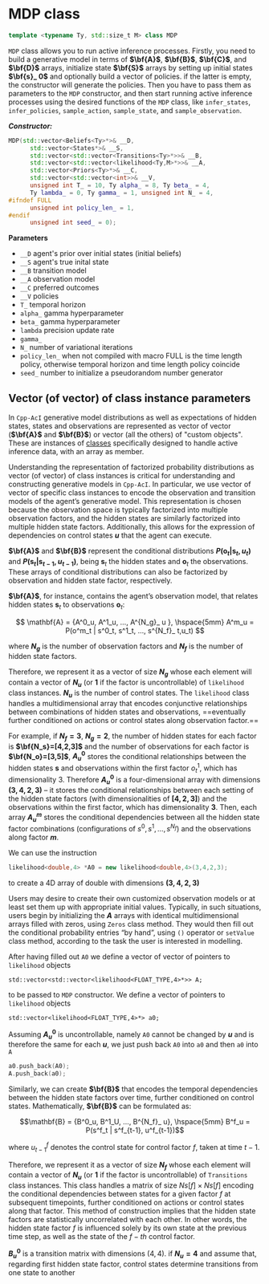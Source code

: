 # MDP class
```c++
template <typename Ty, std::size_t M> class MDP
```

`MDP` class allows you to run active inference processes. Firstly, you need to build a generative model in terms of **$\bf{A}$**, **$\bf{B}$**, **$\bf{C}$**, and **$\bf{D}$** arrays, initialize state **$\bf{S}$** arrays by setting up initial states **$\bf{s}_ 0$** and optionally build a vector of policies. if the latter is empty, the constructor will generate the policies. Then you have to pass them as parameters to the `MDP` constructor, and then start running active inference processes using the desired functions of the `MDP` class, like `infer_states`, `infer_policies`, `sample_action`, `sample_state`, and `sample_observation`.
 
***Constructor:***
```c++
MDP(std::vector<Beliefs<Ty>*>& __D,
      std::vector<States*>& __S,
      std::vector<std::vector<Transitions<Ty>*>>& __B,
      std::vector<std::vector<likelihood<Ty,M>*>>& __A,
      std::vector<Priors<Ty>*>& __C,
      std::vector<std::vector<int>>& __V,
      unsigned int T_ = 10, Ty alpha_ = 8, Ty beta_ = 4,
      Ty lambda_ = 0, Ty gamma_ = 1, unsigned int N_ = 4,
#ifndef FULL
      unsigned int policy_len_ = 1,
#endif
      unsigned int seed_ = 0);
```

**Parameters**
- `__D` agent's prior over initial states (initial beliefs)
- `__S` agent's true inital state
- `__B` transition model
- `__A` observation model
- `__C` preferred outcomes
- `__V` policies
- `T_` temporal horizon
- `alpha_` gamma hyperparameter
- `beta_` gamma hyperparameter
- `lambda` precision update rate
- `gamma_`
- `N_` number of variational iterations
- `policy_len_` when not compiled with macro FULL is the time length policy, otherwise temporal horizon and time length policy coincide 
- `seed_` number to initialize a pseudorandom number generator

## Vector (of vector) of class instance parameters
In `Cpp-AcI` generative model distributions as well as expectations of hidden states, states and observations are represented as vector of vector (**$\bf{A}$** and **$\bf{B}$**) or vector (all the others) of "custom objects". These are instances of [classes](custom_array_classes.md) specifically designed to handle active inference data, with an array as member. 

Understanding the representation of factorized probability distributions as vector (of vector) of class instances is critical for understanding and constructing generative models in `Cpp-AcI`. In particular, we use vector of vector of specific class instances to encode the observation and transition models of the agent’s generative model. This representation is chosen because the observation space is typically factorized into multiple observation factors, and the hidden states are similarly factorized into multiple hidden state factors. Additionally, this allows for the expression of dependencies on control states **$u$** that the agent can execute.

**$\bf{A}$** and **$\bf{B}$** represent the conditional distributions **$P(\mathbf{o}_ t|\mathbf{s}_ t, u_ t)$** and **$P(\mathbf{s}_ t|\mathbf{s}_ {t-1}, u_ {t-1})$**, being $\mathbf{s}_ t$ the hidden states and  $\mathbf{o}_ t$ the observations. These arrays of conditional distributions can also be factorized by observation and hidden state factor, respectively.

**$\bf{A}$**, for instance, contains the agent’s observation model, that relates hidden states $\mathbf{s}_ t$ to observations $\mathbf{o}_ t$:

$$ \mathbf{A} = {A^0_u, A^1_u, …, A^{N_g}_ u }, \hspace{5mm} A^m_u = P(o^m_t | s^0_t, s^1_t, …, s^{N_f}_ t,u_t) $$

where **$N_g$** is the number of observation factors and **$N_f$** is the number of hidden state factors.

Therefore, we represent it as a vector of size **$N_g$** whose each element will contain a vector of **$N_u$** (or **$1$** if the factor is uncontrollable) of `likelihood` class instances. **$N_u$** is the number of control states. The `likelihood` class handles a multidimensional array that encodes conjunctive relationships between combinations of hidden states and observations, ==eventually further conditioned on actions or control states along observation factor.==

For example, if **$N_f=3$**, **$N_g=2$**, the number of hidden states for each factor is **$\bf{N_s}=[4,2,3]$** and the number of observations for each factor is **$\bf{N_o}=[3,5]$**, **$A^0_u$** stores the conditional relationships between the hidden states $\mathbf{s}$ and observations within the first factor $o^1_t$, which has dimensionality 3. Therefore **$A^0_u$** is a four-dimensional array with dimensions **$(3, 4, 2, 3)$** – it stores the conditional relationships between each setting of the hidden state factors (with dimensionalities of **$[4, 2, 3]$**) and the observations within the first factor, which has dimensionality **$3$**. Then, each array **$A^m_u$** stores the conditional dependencies between all the hidden state factor combinations (configurations of $s^0, s^1, …, s^{N_f}$) and the observations along factor **$m$**.

We can use the instruction
```c++
likelihood<double,4> *A0 = new likelihood<double,4>(3,4,2,3);
```
to create a 4D array of double with dimensions **$(3, 4, 2, 3)$**

Users may desire to create their own customized observation models or at least set them up with appropriate initial values. Typically, in such situations, users begin by initializing the **$A$** arrays with identical multidimensional arrays filled with zeros, using `Zeros` class method. They would then fill out the conditional probability entries “by hand”, using `()` operator or `setValue` class method, according to the task the user is interested in modelling.

After having filled out `A0` we define a vector of vector of pointers to `likelihood` objects 

`std::vector<std::vector<likelihood<FLOAT_TYPE,4>*>> A;`

to be passed to `MDP` constructor. We define a vector of pointers to `likelihood` objects

`std::vector<likelihood<FLOAT_TYPE,4>*> a0;`

Assuming **$A^0_u$** is uncontrollable, namely `A0` cannot be changed by **$u$** and is therefore the same for each **$u$**, we just push back  `A0` into `a0` and then `a0` into `A`

```c++
a0.push_back(A0);
A.push_back(a0);
```

Similarly, we can create **$\bf{B}$** that encodes the temporal dependencies between the hidden state factors over time, further conditioned on control states. Mathematically, **$\bf{B}$** can be formulated as:

$$\mathbf{B} = {B^0_u, B^1_U, …, B^{N_f}_ u}, \hspace{5mm} B^f_u = P(s^f_t | s^f_{t-1}, u^f_{t-1})$$

where $u^f_{t-1}$ denotes the control state for control factor $f$, taken at time $t-1$.

Therefore, we represent it as a vector of size **$N_f$** whose each element will contain a vector of **$N_u$** (or **$1$** if the factor is uncontrollable) of `Transitions` class instances. This class handles a matrix of size $Ns[f] \times Ns[f]$ encoding the conditional dependencies between states for a given factor $f$ at subsequent timepoints,  further conditioned on actions or control states along that factor. This method of construction implies that the hidden state factors are statistically uncorrelated with each other. In other words, the hidden state factor $f$ is influenced solely by its own state at the previous time step, as well as the state of the $f-th$ control factor.

**$B^0_u$** is a transition matrix with dimensions $(4, 4)$. if **$N_u=4$** and assume that, regarding first hidden state factor, control states determine transitions from one state to another
